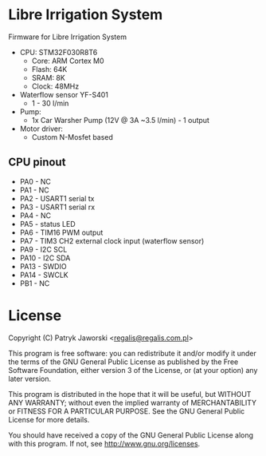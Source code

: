 # Libre Irrigation System

Firmware for Libre Irrigation System

* CPU: STM32F030R8T6
	* Core: ARM Cortex M0
	* Flash: 64K
	* SRAM: 8K
	* Clock: 48MHz
* Waterflow sensor YF-S401
	* 1 - 30 l/min
* Pump:
	* 1x Car Warsher Pump (12V @ 3A ~3.5 l/min) - 1 output
* Motor driver:
	* Custom N-Mosfet based

## CPU pinout

* PA0 - NC
* PA1 - NC
* PA2 - USART1 serial tx
* PA3 - USART1 serial rx
* PA4 - NC
* PA5 - status LED
* PA6 - TIM16 PWM output
* PA7 - TIM3 CH2 external clock input (waterflow sensor)
* PA9 - I2C SCL
* PA10 - I2C SDA
* PA13 - SWDIO
* PA14 - SWCLK
* PB1 - NC

License
=======

Copyright (C) Patryk Jaworski \<regalis@regalis.com.pl\>

This program is free software: you can redistribute it and/or modify
it under the terms of the GNU General Public License as published by
the Free Software Foundation, either version 3 of the License, or
(at your option) any later version.

This program is distributed in the hope that it will be useful,
but WITHOUT ANY WARRANTY; without even the implied warranty of
MERCHANTABILITY or FITNESS FOR A PARTICULAR PURPOSE.  See the
GNU General Public License for more details.

You should have received a copy of the GNU General Public License
along with this program.  If not, see http://www.gnu.org/licenses.
